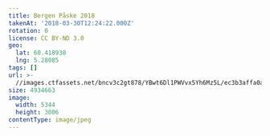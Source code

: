 ```yaml
---
title: Bergen Påske 2018
takenAt: '2018-03-30T12:24:22.000Z'
rotation: 0
license: CC BY-ND 3.0
geo:
  lat: 60.418938
  lng: 5.28085
tags: []
url: >-
  //images.ctfassets.net/bncv3c2gt878/YBwt6Dl1PWVvx5Yh6Mz5L/ec3b3affa0a3ebaf7ea5ef055c8b7332/bergen-pske-2018_40465923164_o
size: 4934663
image:
  width: 5344
  height: 3006
contentType: image/jpeg
---
```


